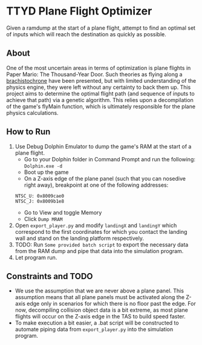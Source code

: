 # TTYD Plane Flight Optimizer
Given a ramdump at the start of a plane flight, attempt to find an optimal set of inputs which will reach the destination as quickly as possible.

## About
One of the most uncertain areas in terms of optimization is plane flights in Paper Mario: The Thousand-Year Door. Such theories as flying along a [brachistochrone](https://en.wikipedia.org/wiki/Brachistochrone_curve) have been presented, but with limited understanding of the physics engine, they were left without any certainty to back them up. This project aims to determine the optimal flight path (and sequence of inputs to achieve that path) via a genetic algorithm. This relies upon a decompilation of the game's flyMain function, which is ultimately responsible for the plane physics calculations.

## How to Run
1. Use Debug Dolphin Emulator to dump the game's RAM at the start of a plane flight.
   - Go to your Dolphin folder in Command Prompt and run the following: `Dolphin.exe -d`
   - Boot up the game
   - On a Z-axis edge of the plane panel (such that you can nosedive right away), breakpoint at one of the following addresses:
   ```
   NTSC_U: 0x8009cae0
   NTSC_J: 0x8009b1e8
   ```
   - Go to View and toggle Memory
   - Click `Dump MRAM`
2. Open `export_player.py` and modify `landingX` and `landingY` which correspond to the first coordinates for which you contact the landing wall and stand on the landing platform respectively.
3. TODO: Run `Some provided batch script` to export the necessary data from the RAM dump and pipe that data into the simulation program.
4. Let program run.

## Constraints and TODO
- We use the assumption that we are never above a plane panel. This assumption means that all plane panels must be activated along the Z-axis edge only in scenarios for which there is no floor past the edge. For now, decompiling collision object data is a bit extreme, as most plane flights will occur on the Z-axis edge in the TAS to build speed faster.
- To make execution a bit easier, a .bat script will be constructed to automate piping data from `export_player.py` into the simulation program.
